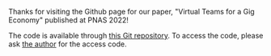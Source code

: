 Thanks for visiting the Github page for our paper, "Virtual Teams for a Gig Economy" published at PNAS 2022! 

The code is available through [this Git repository](https://github.com/zxhui0/PNAS_2022_code). To access the code, please ask [the author](mailto:tengye@umn.edu) for the access code. 
